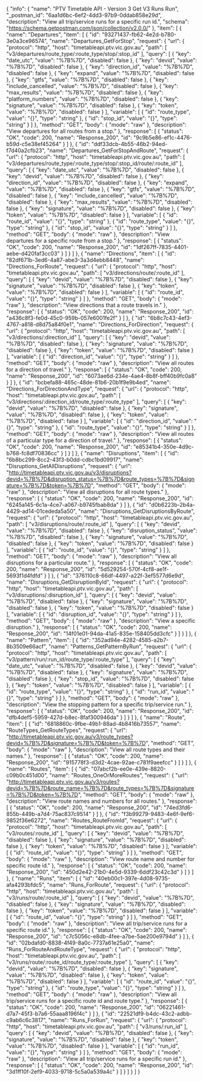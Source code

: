 {
  "info": {
    "name": "PTV Timetable API - Version 3 Get V3 Runs Run",
    "_postman_id": "6aa1d6bc-6ef2-4dd3-97b9-0ddab858e29d",
    "description": "View all trip/service runs for a specific run id.",
    "schema": "https://schema.getpostman.com/json/collection/v2.0.0/"
  },
  "item": [
    {
      "name": "Departures",
      "item": [
        {
          "id": "93271437-fb62-4e2d-b780-3e0a3ce96574",
          "name": "Departures_GetForStop",
          "request": {
            "url": {
              "protocol": "http",
              "host": "timetableapi.ptv.vic.gov.au",
              "path": [
                "v3/departures/route_type/:route_type/stop/:stop_id"
              ],
              "query": [
                {
                  "key": "date_utc",
                  "value": "%7B%7D",
                  "disabled": false
                },
                {
                  "key": "devid",
                  "value": "%7B%7D",
                  "disabled": false
                },
                {
                  "key": "direction_id",
                  "value": "%7B%7D",
                  "disabled": false
                },
                {
                  "key": "expand",
                  "value": "%7B%7D",
                  "disabled": false
                },
                {
                  "key": "gtfs",
                  "value": "%7B%7D",
                  "disabled": false
                },
                {
                  "key": "include_cancelled",
                  "value": "%7B%7D",
                  "disabled": false
                },
                {
                  "key": "max_results",
                  "value": "%7B%7D",
                  "disabled": false
                },
                {
                  "key": "platform_numbers",
                  "value": "%7B%7D",
                  "disabled": false
                },
                {
                  "key": "signature",
                  "value": "%7B%7D",
                  "disabled": false
                },
                {
                  "key": "token",
                  "value": "%7B%7D",
                  "disabled": false
                }
              ],
              "variable": [
                {
                  "id": "route_type",
                  "value": "{}",
                  "type": "string"
                },
                {
                  "id": "stop_id",
                  "value": "{}",
                  "type": "string"
                }
              ]
            },
            "method": "GET",
            "body": {
              "mode": "raw"
            },
            "description": "View departures for all routes from a stop."
          },
          "response": [
            {
              "status": "OK",
              "code": 200,
              "name": "Response_200",
              "id": "9c9b5e86-ef1c-4476-b59d-c5e38ef45264"
            }
          ]
        },
        {
          "id": "ddf33dcb-4b55-46b2-94ed-f7d40a2cfb23",
          "name": "Departures_GetForStopAndRoute",
          "request": {
            "url": {
              "protocol": "http",
              "host": "timetableapi.ptv.vic.gov.au",
              "path": [
                "v3/departures/route_type/:route_type/stop/:stop_id/route/:route_id"
              ],
              "query": [
                {
                  "key": "date_utc",
                  "value": "%7B%7D",
                  "disabled": false
                },
                {
                  "key": "devid",
                  "value": "%7B%7D",
                  "disabled": false
                },
                {
                  "key": "direction_id",
                  "value": "%7B%7D",
                  "disabled": false
                },
                {
                  "key": "expand",
                  "value": "%7B%7D",
                  "disabled": false
                },
                {
                  "key": "gtfs",
                  "value": "%7B%7D",
                  "disabled": false
                },
                {
                  "key": "include_cancelled",
                  "value": "%7B%7D",
                  "disabled": false
                },
                {
                  "key": "max_results",
                  "value": "%7B%7D",
                  "disabled": false
                },
                {
                  "key": "signature",
                  "value": "%7B%7D",
                  "disabled": false
                },
                {
                  "key": "token",
                  "value": "%7B%7D",
                  "disabled": false
                }
              ],
              "variable": [
                {
                  "id": "route_id",
                  "value": "{}",
                  "type": "string"
                },
                {
                  "id": "route_type",
                  "value": "{}",
                  "type": "string"
                },
                {
                  "id": "stop_id",
                  "value": "{}",
                  "type": "string"
                }
              ]
            },
            "method": "GET",
            "body": {
              "mode": "raw"
            },
            "description": "View departures for a specific route from a stop."
          },
          "response": [
            {
              "status": "OK",
              "code": 200,
              "name": "Response_200",
              "id": "1df267ff-7835-4401-aebe-d420faf3cc03"
            }
          ]
        }
      ]
    },
    {
      "name": "Directions",
      "item": [
        {
          "id": "82df671b-3ed6-4a87-abe3-3a3d4ebb8448",
          "name": "Directions_ForRoute",
          "request": {
            "url": {
              "protocol": "http",
              "host": "timetableapi.ptv.vic.gov.au",
              "path": [
                "v3/directions/route/:route_id"
              ],
              "query": [
                {
                  "key": "devid",
                  "value": "%7B%7D",
                  "disabled": false
                },
                {
                  "key": "signature",
                  "value": "%7B%7D",
                  "disabled": false
                },
                {
                  "key": "token",
                  "value": "%7B%7D",
                  "disabled": false
                }
              ],
              "variable": [
                {
                  "id": "route_id",
                  "value": "{}",
                  "type": "string"
                }
              ]
            },
            "method": "GET",
            "body": {
              "mode": "raw"
            },
            "description": "View directions that a route travels in."
          },
          "response": [
            {
              "status": "OK",
              "code": 200,
              "name": "Response_200",
              "id": "a436c8f3-fe0d-45c0-959b-057e6001fe2f"
            }
          ]
        },
        {
          "id": "6b8c7c43-4ef3-4767-a818-d8d75a84f0e1",
          "name": "Directions_ForDirection",
          "request": {
            "url": {
              "protocol": "http",
              "host": "timetableapi.ptv.vic.gov.au",
              "path": [
                "v3/directions/:direction_id"
              ],
              "query": [
                {
                  "key": "devid",
                  "value": "%7B%7D",
                  "disabled": false
                },
                {
                  "key": "signature",
                  "value": "%7B%7D",
                  "disabled": false
                },
                {
                  "key": "token",
                  "value": "%7B%7D",
                  "disabled": false
                }
              ],
              "variable": [
                {
                  "id": "direction_id",
                  "value": "{}",
                  "type": "string"
                }
              ]
            },
            "method": "GET",
            "body": {
              "mode": "raw"
            },
            "description": "View all routes for a direction of travel."
          },
          "response": [
            {
              "status": "OK",
              "code": 200,
              "name": "Response_200",
              "id": "6073ae6d-234e-4ae4-8b8f-bff40b9fc0a8"
            }
          ]
        },
        {
          "id": "bcbefa88-465c-48de-81b6-20b1f9e9b4ed",
          "name": "Directions_ForDirectionAndType",
          "request": {
            "url": {
              "protocol": "http",
              "host": "timetableapi.ptv.vic.gov.au",
              "path": [
                "v3/directions/:direction_id/route_type/:route_type"
              ],
              "query": [
                {
                  "key": "devid",
                  "value": "%7B%7D",
                  "disabled": false
                },
                {
                  "key": "signature",
                  "value": "%7B%7D",
                  "disabled": false
                },
                {
                  "key": "token",
                  "value": "%7B%7D",
                  "disabled": false
                }
              ],
              "variable": [
                {
                  "id": "direction_id",
                  "value": "{}",
                  "type": "string"
                },
                {
                  "id": "route_type",
                  "value": "{}",
                  "type": "string"
                }
              ]
            },
            "method": "GET",
            "body": {
              "mode": "raw"
            },
            "description": "View all routes of a particular type for a direction of travel."
          },
          "response": [
            {
              "status": "OK",
              "code": 200,
              "name": "Response_200",
              "id": "e85341b4-350e-4d9c-b768-fc8df70836cc"
            }
          ]
        }
      ]
    },
    {
      "name": "Disruptions",
      "item": [
        {
          "id": "6b8bc299-8cc2-43f3-b0dd-cdbc1bd09917",
          "name": "Disruptions_GetAllDisruptions",
          "request": {
            "url": "http://timetableapi.ptv.vic.gov.au/v3/disruptions?devid=%7B%7D&disruption_status=%7B%7D&route_types=%7B%7D&signature=%7B%7D&token=%7B%7D",
            "method": "GET",
            "body": {
              "mode": "raw"
            },
            "description": "View all disruptions for all route types."
          },
          "response": [
            {
              "status": "OK",
              "code": 200,
              "name": "Response_200",
              "id": "6245a145-6c1a-4ce7-a067-b9745fbab8da"
            }
          ]
        },
        {
          "id": "d0b6223b-2b4a-4429-ad14-01cededa5a50",
          "name": "Disruptions_GetDisruptionsByRoute",
          "request": {
            "url": {
              "protocol": "http",
              "host": "timetableapi.ptv.vic.gov.au",
              "path": [
                "v3/disruptions/route/:route_id"
              ],
              "query": [
                {
                  "key": "devid",
                  "value": "%7B%7D",
                  "disabled": false
                },
                {
                  "key": "disruption_status",
                  "value": "%7B%7D",
                  "disabled": false
                },
                {
                  "key": "signature",
                  "value": "%7B%7D",
                  "disabled": false
                },
                {
                  "key": "token",
                  "value": "%7B%7D",
                  "disabled": false
                }
              ],
              "variable": [
                {
                  "id": "route_id",
                  "value": "{}",
                  "type": "string"
                }
              ]
            },
            "method": "GET",
            "body": {
              "mode": "raw"
            },
            "description": "View all disruptions for a particular route."
          },
          "response": [
            {
              "status": "OK",
              "code": 200,
              "name": "Response_200",
              "id": "5d529254-570f-4cf8-ae1f-5693f1d4fdfd"
            }
          ]
        },
        {
          "id": "376110c8-66df-4497-a22f-3ef5577d6e9d",
          "name": "Disruptions_GetDisruptionById",
          "request": {
            "url": {
              "protocol": "http",
              "host": "timetableapi.ptv.vic.gov.au",
              "path": [
                "v3/disruptions/:disruption_id"
              ],
              "query": [
                {
                  "key": "devid",
                  "value": "%7B%7D",
                  "disabled": false
                },
                {
                  "key": "signature",
                  "value": "%7B%7D",
                  "disabled": false
                },
                {
                  "key": "token",
                  "value": "%7B%7D",
                  "disabled": false
                }
              ],
              "variable": [
                {
                  "id": "disruption_id",
                  "value": "{}",
                  "type": "string"
                }
              ]
            },
            "method": "GET",
            "body": {
              "mode": "raw"
            },
            "description": "View a specific disruption."
          },
          "response": [
            {
              "status": "OK",
              "code": 200,
              "name": "Response_200",
              "id": "14f01e01-94da-41a5-835e-158405dd3cfc"
            }
          ]
        }
      ]
    },
    {
      "name": "Pattern",
      "item": [
        {
          "id": "352ad94e-4282-4585-a2b7-8b3509e66acf",
          "name": "Patterns_GetPatternByRun",
          "request": {
            "url": {
              "protocol": "http",
              "host": "timetableapi.ptv.vic.gov.au",
              "path": [
                "v3/pattern/run/:run_id/route_type/:route_type"
              ],
              "query": [
                {
                  "key": "date_utc",
                  "value": "%7B%7D",
                  "disabled": false
                },
                {
                  "key": "devid",
                  "value": "%7B%7D",
                  "disabled": false
                },
                {
                  "key": "signature",
                  "value": "%7B%7D",
                  "disabled": false
                },
                {
                  "key": "stop_id",
                  "value": "%7B%7D",
                  "disabled": false
                },
                {
                  "key": "token",
                  "value": "%7B%7D",
                  "disabled": false
                }
              ],
              "variable": [
                {
                  "id": "route_type",
                  "value": "{}",
                  "type": "string"
                },
                {
                  "id": "run_id",
                  "value": "{}",
                  "type": "string"
                }
              ]
            },
            "method": "GET",
            "body": {
              "mode": "raw"
            },
            "description": "View the stopping pattern for a specific trip/service run."
          },
          "response": [
            {
              "status": "OK",
              "code": 200,
              "name": "Response_200",
              "id": "dfb4def5-5959-427d-b8ec-8faf300946da"
            }
          ]
        }
      ]
    },
    {
      "name": "Route",
      "item": [
        {
          "id": "6818860c-9fbe-49b1-88ad-4b8416b73557",
          "name": "RouteTypes_GetRouteTypes",
          "request": {
            "url": "http://timetableapi.ptv.vic.gov.au/v3/route_types?devid=%7B%7D&signature=%7B%7D&token=%7B%7D",
            "method": "GET",
            "body": {
              "mode": "raw"
            },
            "description": "View all route types and their names."
          },
          "response": [
            {
              "status": "OK",
              "code": 200,
              "name": "Response_200",
              "id": "915778f3-d3d2-4cae-92ae-c781f9aeefcc"
            }
          ]
        }
      ]
    },
    {
      "name": "Routes",
      "item": [
        {
          "id": "07abcf2b-ee0e-439e-8820-c09b0c451d00",
          "name": "Routes_OneOrMoreRoutes",
          "request": {
            "url": "http://timetableapi.ptv.vic.gov.au/v3/routes?devid=%7B%7D&route_name=%7B%7D&route_types=%7B%7D&signature=%7B%7D&token=%7B%7D",
            "method": "GET",
            "body": {
              "mode": "raw"
            },
            "description": "View route names and numbers for all routes."
          },
          "response": [
            {
              "status": "OK",
              "code": 200,
              "name": "Response_200",
              "id": "74ed3fd6-855b-449b-a7d4-75ac837c9514"
            }
          ]
        },
        {
          "id": "f3b99279-9483-4e6f-9ef6-9852f36e6272",
          "name": "Routes_RouteFromId",
          "request": {
            "url": {
              "protocol": "http",
              "host": "timetableapi.ptv.vic.gov.au",
              "path": [
                "v3/routes/:route_id"
              ],
              "query": [
                {
                  "key": "devid",
                  "value": "%7B%7D",
                  "disabled": false
                },
                {
                  "key": "signature",
                  "value": "%7B%7D",
                  "disabled": false
                },
                {
                  "key": "token",
                  "value": "%7B%7D",
                  "disabled": false
                }
              ],
              "variable": [
                {
                  "id": "route_id",
                  "value": "{}",
                  "type": "string"
                }
              ]
            },
            "method": "GET",
            "body": {
              "mode": "raw"
            },
            "description": "View route name and number for specific route id."
          },
          "response": [
            {
              "status": "OK",
              "code": 200,
              "name": "Response_200",
              "id": "450d2e42-21b0-4e5d-9339-6ddf23c42c3d"
            }
          ]
        }
      ]
    },
    {
      "name": "Runs",
      "item": [
        {
          "id": "40eb00c1-397e-4d08-9735-afa4293bfdc5",
          "name": "Runs_ForRoute",
          "request": {
            "url": {
              "protocol": "http",
              "host": "timetableapi.ptv.vic.gov.au",
              "path": [
                "v3/runs/route/:route_id"
              ],
              "query": [
                {
                  "key": "devid",
                  "value": "%7B%7D",
                  "disabled": false
                },
                {
                  "key": "signature",
                  "value": "%7B%7D",
                  "disabled": false
                },
                {
                  "key": "token",
                  "value": "%7B%7D",
                  "disabled": false
                }
              ],
              "variable": [
                {
                  "id": "route_id",
                  "value": "{}",
                  "type": "string"
                }
              ]
            },
            "method": "GET",
            "body": {
              "mode": "raw"
            },
            "description": "View all trip/service runs for a specific route id."
          },
          "response": [
            {
              "status": "OK",
              "code": 200,
              "name": "Response_200",
              "id": "c7c5056c-e8db-4fee-a7be-5ae200e9794d"
            }
          ]
        },
        {
          "id": "02bdafd0-8838-4f49-8a0c-7737a61e25a0",
          "name": "Runs_ForRouteAndRouteType",
          "request": {
            "url": {
              "protocol": "http",
              "host": "timetableapi.ptv.vic.gov.au",
              "path": [
                "v3/runs/route/:route_id/route_type/:route_type"
              ],
              "query": [
                {
                  "key": "devid",
                  "value": "%7B%7D",
                  "disabled": false
                },
                {
                  "key": "signature",
                  "value": "%7B%7D",
                  "disabled": false
                },
                {
                  "key": "token",
                  "value": "%7B%7D",
                  "disabled": false
                }
              ],
              "variable": [
                {
                  "id": "route_id",
                  "value": "{}",
                  "type": "string"
                },
                {
                  "id": "route_type",
                  "value": "{}",
                  "type": "string"
                }
              ]
            },
            "method": "GET",
            "body": {
              "mode": "raw"
            },
            "description": "View all trip/service runs for a specific route id and route type."
          },
          "response": [
            {
              "status": "OK",
              "code": 200,
              "name": "Response_200",
              "id": "06221461-d7a7-45f3-b7a6-55aaa8196f4c"
            }
          ]
        },
        {
          "id": "22521df9-b4dc-43c2-adbb-c9ab6c6c3817",
          "name": "Runs_ForRun",
          "request": {
            "url": {
              "protocol": "http",
              "host": "timetableapi.ptv.vic.gov.au",
              "path": [
                "v3/runs/:run_id"
              ],
              "query": [
                {
                  "key": "devid",
                  "value": "%7B%7D",
                  "disabled": false
                },
                {
                  "key": "signature",
                  "value": "%7B%7D",
                  "disabled": false
                },
                {
                  "key": "token",
                  "value": "%7B%7D",
                  "disabled": false
                }
              ],
              "variable": [
                {
                  "id": "run_id",
                  "value": "{}",
                  "type": "string"
                }
              ]
            },
            "method": "GET",
            "body": {
              "mode": "raw"
            },
            "description": "View all trip/service runs for a specific run id."
          },
          "response": [
            {
              "status": "OK",
              "code": 200,
              "name": "Response_200",
              "id": "3d1ff10f-2ef9-4033-9718-5c5a0a539a4c"
            }
          ]
        }
      ]
    }
  ]
}